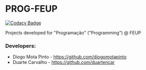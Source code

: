 # PROG-FEUP

[![Codacy Badge](https://api.codacy.com/project/badge/Grade/4c5948a387534b3f8e964eef83e89d8b)](https://www.codacy.com/app/duartencar/PROG-FEUP?utm_source=github.com&utm_medium=referral&utm_content=duartencar/PROG-FEUP&utm_campaign=badger)

Projects developed for "Programação" ("Programming") @ FEUP

### Developers:
  * Diogo Mota Pinto - https://github.com/diogomotapinto
  * Duarte Carvalho - https://github.com/duartencar
